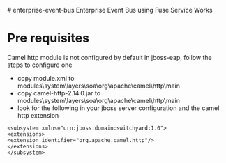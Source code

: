                                                                                                                                                                                                                                                                                                                                                                                                                                                                                                                       # enterprise-event-bus
Enterprise Event Bus using Fuse Service Works

# Pre requisites
Camel http module is not configured by default in jboss-eap, follow the steps to configure one

* copy module.xml to modules\system\layers\soa\org\apache\camel\http\main      
* copy camel-http-2.14.0.jar to modules\system\layers\soa\org\apache\camel\http\main
* look for the following in your jboss server configuration and the camel http extension 
```xml                                               
<subsystem xmlns="urn:jboss:domain:switchyard:1.0">
<extensions>
<extension identifier="org.apache.camel.http"/>
</extensions>
</subsystem>
```